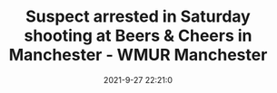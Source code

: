 ---
"title": "Suspect arrested in Saturday shooting at Beers & Cheers in Manchester - WMUR Manchester"
"date": "2021-9-27 22:21:0"
"feed_name": "GOOGLENEWSINDUSTRIAL"
"feed_website": "https://news.google.com/search?q=industrial%2Bincident&hl=en-US&gl=US&ceid=US:en"
"feed_rss": "https://news.google.com/rss/search?q=industrial%2Bincident&hl=en-US&gl=US&ceid=US:en"
"link": "https://www.wmur.com/article/beers-cheers-manchester-shooting-sept-25/37761655"
"file": "_posts/2021-1-1-686b40da53ece27f3251dc1d1d876151d0c7d0e1.md"
"accident": "0"
"drilling": "0"
"dead": "0"
"injured": "0"
"where": "unknown site"
"place": "unknown place"
---